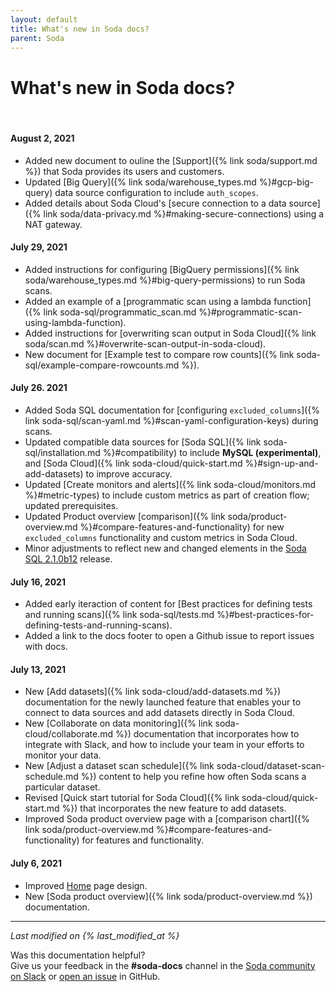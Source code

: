 ```yaml
---
layout: default
title: What's new in Soda docs?
parent: Soda
---
```


# What's new in Soda docs?

<br />

#### August 2, 2021

* Added new document to ouline the [Support]({% link soda/support.md %}) that Soda provides its users and customers.
* Updated [Big Query]({% link soda/warehouse_types.md %}#gcp-big-query) data source configuration to include `auth_scopes`. 
* Added details about Soda Cloud's [secure connection to a data source]({% link soda/data-privacy.md %}#making-secure-connections) using a NAT gateway.


#### July 29, 2021

* Added instructions for configuring [BigQuery permissions]({% link soda/warehouse_types.md %}#big-query-permissions) to run Soda scans.
* Added an example of a [programmatic scan using a lambda function]({% link soda-sql/programmatic_scan.md %}#programmatic-scan-using-lambda-function).
* Added instructions for [overwriting scan output in Soda Cloud]({% link soda/scan.md %}#overwrite-scan-output-in-soda-cloud).
* New document for [Example test to compare row counts]({% link soda-sql/example-compare-rowcounts.md %}).

#### July 26. 2021

* Added Soda SQL documentation for [configuring `excluded_columns`]({% link soda-sql/scan-yaml.md %}#scan-yaml-configuration-keys) during scans.
* Updated compatible data sources for [Soda SQL]({% link soda-sql/installation.md %}#compatibility) to include **MySQL (experimental)**, and [Soda Cloud]({% link soda-cloud/quick-start.md %}#sign-up-and-add-datasets) to improve accuracy.
* Updated [Create monitors and alerts]({% link soda-cloud/monitors.md %}#metric-types) to include custom metrics as part of creation flow; updated prerequisites.
* Updated Product overview [comparison]({% link soda/product-overview.md %}#compare-features-and-functionality) for new `excluded_columns` functionality and custom metrics in Soda Cloud.
* Minor adjustments to reflect new and changed elements in the <a href="https://github.com/sodadata/soda-sql/blob/main/CHANGELOG.md#210b12---2021-07-23-frodo-baggins" target="_blank">Soda SQL 2.1.0b12</a> release.


#### July 16, 2021

* Added early iteraction of content for [Best practices for defining tests and running scans]({% link soda-sql/tests.md %}#best-practices-for-defining-tests-and-running-scans).
* Added a link to the docs footer to open a Github issue to report issues with docs.

#### July 13, 2021

* New [Add datasets]({% link soda-cloud/add-datasets.md %}) documentation for the newly launched feature that enables your to connect to data sources and add datasets directly in Soda Cloud.
* New [Collaborate on data monitoring]({% link soda-cloud/collaborate.md %}) documentation that incorporates how to integrate with Slack, and how to include your team in your efforts to monitor your data.
* New [Adjust a dataset scan schedule]({% link soda-cloud/dataset-scan-schedule.md %}) content to help you refine how often Soda scans a particular dataset.
* Revised [Quick start tutorial for Soda Cloud]({% link soda-cloud/quick-start.md %}) that incorporates the new feature to add datasets.
* Improved Soda product overview page with a [comparison chart]({% link soda/product-overview.md %}#compare-features-and-functionality) for features and functionality.

#### July 6, 2021

* Improved [Home](/index.html) page design.
* New [Soda product overview]({% link soda/product-overview.md %}) documentation.



---
*Last modified on {% last_modified_at %}*

Was this documentation helpful? <br /> Give us your feedback in the **#soda-docs** channel in the <a href="http://community.soda.io/slack" target="_blank"> Soda community on Slack</a> or <a href="https://github.com/sodadata/docs/issues/new" target="_blank">open an issue</a> in GitHub.